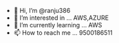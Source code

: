 - 👋 Hi, I’m @ranju386
- 👀 I’m interested in ... AWS,AZURE
- 🌱 I’m currently learning ... AWS
- 📫 How to reach me ... 9500186511

<!---
ranju386/ranju386 is a ✨ special ✨ repository because its `README.md` (this file) appears on your GitHub profile.
You can click the Preview link to take a look at your changes.
--->
